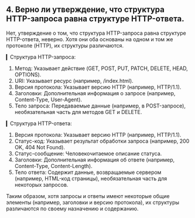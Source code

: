 ## 4. Верно ли утверждение, что структура HTTP-запроса равна структуре HTTP-ответа.
Нет, утверждение о том, что структура HTTP-запроса равна структуре HTTP-ответа, неверно. Хотя они оба основаны на одном и том же протоколе (HTTP), их структуры различаются.

▎Структура HTTP-запроса:
1. Метод: Указывает действие (GET, POST, PUT, PATCH, DELETE, HEAD, OPTIONS).
2. URI: Указывает ресурс (например, /index.html).
3. Версия протокола: Указывает версию HTTP (например, HTTP/1.1).
4. Заголовки: Дополнительная информация о запросе (например, Content-Type, User-Agent).
5. Тело запроса: Передаваемые данные (например, в POST-запросе), необязательная часть для методов GET и DELETE.

▎Структура HTTP-ответа:
1. Версия протокола: Указывает версию HTTP (например, HTTP/1.1).
2. Статус-код: Указывает результат обработки запроса (например, 200 OK, 404 Not Found).
3. Статус-сообщение: Человекочитаемое описание статуса.
4. Заголовки: Дополнительная информация об ответе (например, Content-Type, Content-Length).
5. Тело ответа: Содержит данные, возвращаемые сервером (например, HTML-код страницы), необязательная часть для некоторых запросов.

Таким образом, хотя запросы и ответы имеют некоторые общие элементы (например, заголовки и версию протокола), их структуры различаются по своему назначению и содержанию.